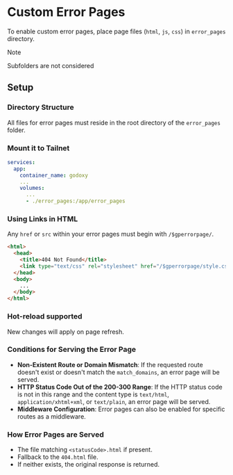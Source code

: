 # Custom Error Pages

To enable custom error pages, place page files (`html`, `js`, `css`) in `error_pages` directory.

> [!NOTE]
>
> Subfolders are not considered

## Setup

### Directory Structure

All files for error pages must reside in the root directory of the `error_pages` folder.

### Mount it to Tailnet

```yaml
services:
  app:
    container_name: godoxy
    ...
    volumes:
      ...
      - ./error_pages:/app/error_pages
```

### Using Links in HTML

Any `href` or `src` within your error pages must begin with `/$gperrorpage/`.

```html
<html>
  <head>
    <title>404 Not Found</title>
    <link type="text/css" rel="stylesheet" href="/$gperrorpage/style.css" />
  </head>
  <body>
    ...
  </body>
</html>
```

### Hot-reload supported

New changes will apply on page refresh.

### Conditions for Serving the Error Page

- **Non-Existent Route or Domain Mismatch**: If the requested route doesn't exist or doesn't match the `match_domains`, an error page will be served.
- **HTTP Status Code Out of the 200-300 Range**: If the HTTP status code is not in this range and the content type is `text/html`, `application/xhtml+xml`, or `text/plain`, an error page will be served.
- **Middleware Configuration**: Error pages can also be enabled for specific routes as a middleware.

### How Error Pages are Served

- The file matching `<statusCode>.html` if present.
- Fallback to the `404.html` file.
- If neither exists, the original response is returned.
